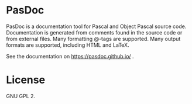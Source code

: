 # PasDoc

PasDoc is a documentation tool for Pascal and Object Pascal source code.
Documentation is generated from comments found in the source code
or from external files. Many formatting @-tags are supported.
Many output formats are supported, including HTML and LaTeX.

See the documentation on https://pasdoc.github.io/ .

# License

GNU GPL 2.
